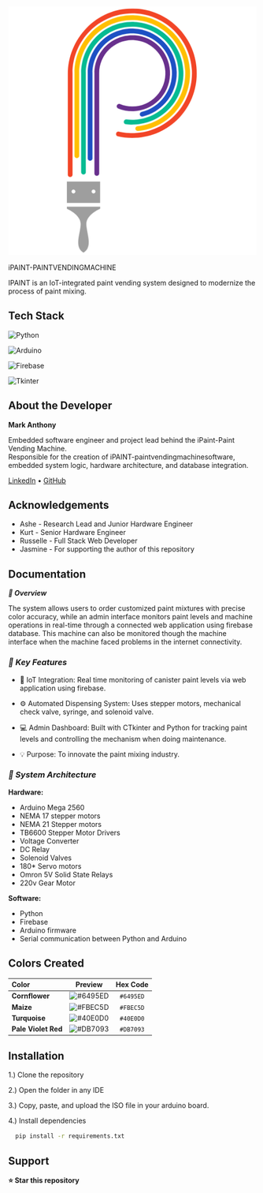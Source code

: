 
![Logo](https://github.com/MarkDevs20/IPAINT-PAINT-VENDING-MACHINE/blob/main/iPAINT-paintvendingmachine-main/iPAINT-paintvendingmachine-main/iPAINT/assets/ipaint-main-logo.png?raw=true)

iPAINT-PAINTVENDINGMACHINE

IPAINT is an IoT-integrated paint vending system designed to modernize the process of paint mixing.


## Tech Stack
![Python](https://img.shields.io/badge/Python-3776AB?style=for-the-badge&logo=python&logoColor=white)

![Arduino](https://img.shields.io/badge/Arduino-00979D?style=for-the-badge&logo=arduino&logoColor=white)

![Firebase](https://img.shields.io/badge/Firebase-FFCA28?style=for-the-badge&logo=firebase&logoColor=black)

![Tkinter](https://img.shields.io/badge/Tkinter-%2300C7B7?style=for-the-badge&logo=python&logoColor=white)



## About the Developer

**Mark Anthony**  

Embedded software engineer and project lead behind the iPaint-Paint Vending Machine.  
Responsible for the creation of iPAINT-paintvendingmachinesoftware, embedded system logic, hardware architecture, and database integration.

[LinkedIn](www.linkedin.com/in/mark-anthony-dela-cruz-675b62386) • [GitHub](https://github.com/MarkDevs20)


## Acknowledgements

 - Ashe - Research Lead and Junior Hardware Engineer
 - Kurt - Senior Hardware Engineer
 - Russelle - Full Stack Web Developer
 - Jasmine - For supporting the author of this repository


## Documentation

***📘 Overview***

The system allows users to order customized paint mixtures with precise color accuracy, while an admin interface monitors paint levels and machine operations in real-time through a connected web application using firebase database. This machine can also be monitored though the machine interface when the machine faced problems in the internet connectivity.

### ***🔧 Key Features***

- 🧠 IoT Integration: Real time monitoring of canister paint levels via web application using firebase.

- ⚙️ Automated Dispensing System: Uses stepper motors, mechanical check valve, syringe, and solenoid valve.

- 💻 Admin Dashboard: Built with CTkinter and Python for tracking paint levels and controlling the mechanism when doing maintenance.

- 💡 Purpose: To innovate the paint mixing industry.

### ***🧠 System Architecture***

**Hardware:**

- Arduino Mega 2560 
- NEMA 17 stepper motors
- NEMA 21 Stepper motors
- TB6600 Stepper Motor Drivers
- Voltage Converter
- DC Relay
- Solenoid Valves
- 180* Servo motors
- Omron 5V Solid State Relays
- 220v Gear Motor

**Software:**

- Python
- Firebase 
- Arduino firmware 
- Serial communication between Python and Arduino

## Colors Created

| Color               |                             Preview                             |  Hex Code |
| :------------------ | :-------------------------------------------------------------: | :-------: |
| **Cornflower**      | ![#6495ED](https://via.placeholder.com/20/6495ED/000000?text=+) | `#6495ED` |
| **Maize**           | ![#FBEC5D](https://via.placeholder.com/20/FBEC5D/000000?text=+) | `#FBEC5D` |
| **Turquoise**       | ![#40E0D0](https://via.placeholder.com/20/40E0D0/000000?text=+) | `#40E0D0` |
| **Pale Violet Red** | ![#DB7093](https://via.placeholder.com/20/DB7093/000000?text=+) | `#DB7093` |

## Installation

1.) Clone the repository

2.) Open the folder in any IDE

3.) Copy, paste, and upload the ISO file in your arduino board.

4.) Install dependencies

```bash
  pip install -r requirements.txt
```

    
## Support

**⭐ Star this repository**
